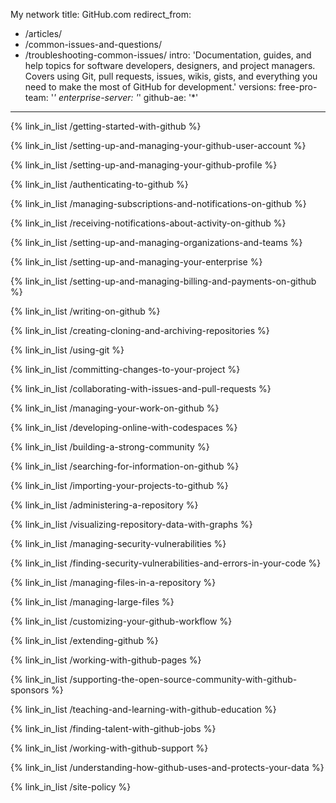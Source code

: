 My network
title: GitHub.com
redirect_from:
  - /articles/
  - /common-issues-and-questions/
  - /troubleshooting-common-issues/
intro: 'Documentation, guides, and help topics for software developers, designers, and project managers. Covers using Git, pull requests, issues, wikis, gists, and everything you need to make the most of GitHub for development.'
versions:
  free-pro-team: '*'
  enterprise-server: '*'
  github-ae: '*'
---

{% link_in_list /getting-started-with-github %}

{% link_in_list /setting-up-and-managing-your-github-user-account %}

{% link_in_list /setting-up-and-managing-your-github-profile %}

{% link_in_list /authenticating-to-github %}

<!-- Notifications v2 beta -->
<!-- if currentVersion == "free-pro-team@latest" -->
{% link_in_list /managing-subscriptions-and-notifications-on-github %}
<!-- endif -->

<!-- Notifications v1 -->
<!-- if currentVersion == "free-pro-team@latest" or currentVersion ver_gt "enterprise-server@2.15" -->
{% link_in_list /receiving-notifications-about-activity-on-github %}
<!-- endif -->

{% link_in_list /setting-up-and-managing-organizations-and-teams %}

<!-- if currentVersion == "free-pro-team@latest" -->
{% link_in_list /setting-up-and-managing-your-enterprise %}
<!-- endif -->

<!-- if currentVersion == "free-pro-team@latest" -->
{% link_in_list /setting-up-and-managing-billing-and-payments-on-github %}
<!-- endif -->

{% link_in_list /writing-on-github %}

{% link_in_list /creating-cloning-and-archiving-repositories %}

{% link_in_list /using-git %}

{% link_in_list /committing-changes-to-your-project %}

{% link_in_list /collaborating-with-issues-and-pull-requests %}

{% link_in_list /managing-your-work-on-github %}

<!-- if currentVersion == "free-pro-team@latest" -->
{% link_in_list /developing-online-with-codespaces %}
<!-- endif -->

{% link_in_list /building-a-strong-community %}

{% link_in_list /searching-for-information-on-github %}

{% link_in_list /importing-your-projects-to-github %}

{% link_in_list /administering-a-repository %}

{% link_in_list /visualizing-repository-data-with-graphs %}

<!-- if currentVersion == "free-pro-team@latest" or currentVersion ver_gt "enterprise-server@2.16" -->
{% link_in_list /managing-security-vulnerabilities %}
<!-- endif -->

{% link_in_list /finding-security-vulnerabilities-and-errors-in-your-code %}

{% link_in_list /managing-files-in-a-repository %}

{% link_in_list /managing-large-files %}

<!-- if currentVersion == "free-pro-team@latest" -->
{% link_in_list /customizing-your-github-workflow %}
<!-- endif -->

{% link_in_list /extending-github %}

{% link_in_list /working-with-github-pages %}

<!-- if currentVersion == "free-pro-team@latest" -->
{% link_in_list /supporting-the-open-source-community-with-github-sponsors %}
<!-- endif -->

<!-- if currentVersion == "free-pro-team@latest" -->
{% link_in_list /teaching-and-learning-with-github-education %}
<!-- endif -->

<!-- if currentVersion == "free-pro-team@latest" -->
{% link_in_list /finding-talent-with-github-jobs %}
<!-- endif -->

<!-- if currentVersion == "free-pro-team@latest" -->
{% link_in_list /working-with-github-support %}
<!-- endif -->

<!-- if currentVersion == "free-pro-team@latest" -->
{% link_in_list /understanding-how-github-uses-and-protects-your-data %}
<!-- endif -->

<!-- if currentVersion == "free-pro-team@latest" -->
{% link_in_list /site-policy %}
<!-- endif -->
